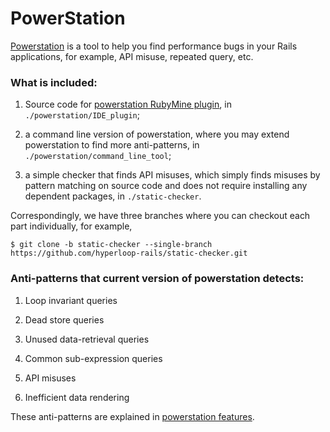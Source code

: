 # PowerStation

[Powerstation](https://hyperloop-rails.github.io/powerstation/) is a tool to help you find performance bugs in your Rails applications, for example, API misuse, repeated query, etc. 

### What is included:

1. Source code for [powerstation RubyMine plugin](https://plugins.jetbrains.com/plugin/10604-powerstation), in `./powerstation/IDE_plugin`;

2. a command line version of powerstation, where you may extend powerstation to find more anti-patterns, in `./powerstation/command_line_tool`;

3. a simple checker that finds API misuses, which simply finds misuses by pattern matching on source code and does not require installing any dependent packages, in `./static-checker`.

Correspondingly, we have three branches where you can checkout each part individually, for example, 
```
$ git clone -b static-checker --single-branch https://github.com/hyperloop-rails/static-checker.git
```

### Anti-patterns that current version of powerstation detects:

1. Loop invariant queries

2. Dead store queries

3. Unused data-retrieval queries

4. Common sub-expression queries

5. API misuses

6. Inefficient data rendering

These anti-patterns are explained in [powerstation features](https://hyperloop-rails.github.io/powerstation/docs/features/).

